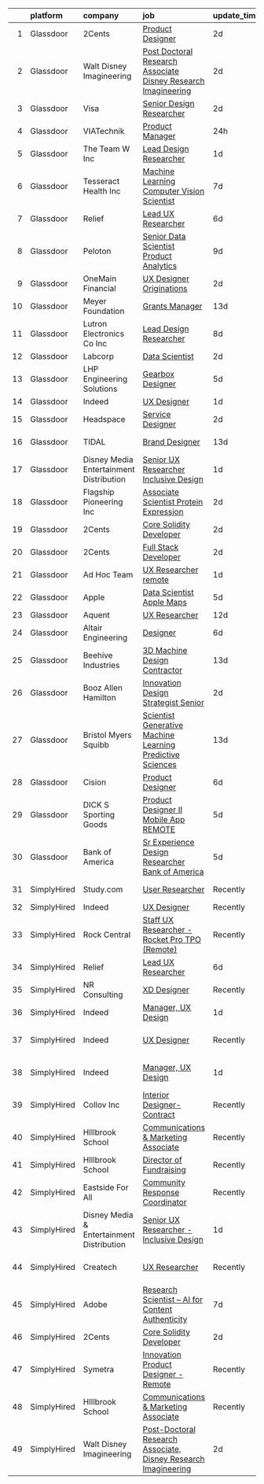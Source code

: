 

|    | platform    | company                                   | job                                                                                                                                                                                                                                                                                                                                                                                                                                                                                                                                                                                                                                                                                                                                                                                                                                                                                                                                                                                                                                                                                                                                                                                                                                                                                                                             | update_time   | location                  |
|---:|:------------|:------------------------------------------|:--------------------------------------------------------------------------------------------------------------------------------------------------------------------------------------------------------------------------------------------------------------------------------------------------------------------------------------------------------------------------------------------------------------------------------------------------------------------------------------------------------------------------------------------------------------------------------------------------------------------------------------------------------------------------------------------------------------------------------------------------------------------------------------------------------------------------------------------------------------------------------------------------------------------------------------------------------------------------------------------------------------------------------------------------------------------------------------------------------------------------------------------------------------------------------------------------------------------------------------------------------------------------------------------------------------------------------|:--------------|:--------------------------|
|  1 | Glassdoor   | 2Cents                                    | [Product Designer](https://www.glassdoor.com/partner/jobListing.htm?pos=110&ao=1136043&s=58&guid=000001821f8ebd95b9b59f12ce266ca1&src=GD_JOB_AD&t=SR&vt=w&ea=1&cs=1_217d92e4&cb=1658386825705&jobListingId=1008012892209&jrtk=3-0-1g8fotfkbj4jq801-1g8fotfkpih67800-87ec4afc59254818-)                                                                                                                                                                                                                                                                                                                                                                                                                                                                                                                                                                                                                                                                                                                                                                                                                                                                                                                                                                                                                                          | 2d            | Remote                    |
|  2 | Glassdoor   | Walt Disney Imagineering                  | [Post Doctoral Research Associate  Disney Research Imagineering](https://www.glassdoor.com/partner/jobListing.htm?pos=103&ao=1110586&s=58&guid=000001821f8ebd95b9b59f12ce266ca1&src=GD_JOB_AD&t=SR&vt=w&cs=1_96bd272f&cb=1658386825703&jobListingId=1008011554138&cpc=D69957E0862862E0&jrtk=3-0-1g8fotfkbj4jq801-1g8fotfkpih67800-d0897aefc757231c--6NYlbfkN0DAFTyt7pbDCC2JPO79CSdi1dIb81yjczP5qsKcZIxgiYm3-7g-689UDqHItQTwke_hFTbhKP5CtjmQ-yRvez1wZHkagfN8YsoIQVhHkoT8Dan3narAbrli8cz1R4zr7VvZvQj6n4Pmu17CtoJVhqU_4xurgF7Ll27reiW8orgoDBl2N9s6GzTFkaIKjD8uH1mCZEJ5MduCBVocH_25sBR-SNBjXzjpgYx4cwrueRQt8xqTVUSeT3A0vQIKYHV4dDs4hccqhiodNiE1zM3xLhytWn3HzGWMzymEeerGlyQU1ZdkPQFZDYyQ6KZ1EqbMXFDhCyiUq9wp9noacaj4gxxtzxHZ8Do-FU5B3kfYw0DoIfuW75jm11xci_r5BhmigYuXZQWLqrcXetFhRQ1t1T2x5CFiu16mVCYjGwon4n2g4pZ5bTEeWoco)                                                                                                                                                                                                                                                                                                                                                                                                                                                                                                            | 2d            | Glendale, CA              |
|  3 | Glassdoor   | Visa                                      | [Senior Design Researcher](https://www.glassdoor.com/partner/jobListing.htm?pos=111&ao=1136043&s=58&guid=000001821f8ebd95b9b59f12ce266ca1&src=GD_JOB_AD&t=SR&vt=w&cs=1_e95d02c6&cb=1658386825706&jobListingId=1008013439185&jrtk=3-0-1g8fotfkbj4jq801-1g8fotfkpih67800-5b90cdfd35363857-)                                                                                                                                                                                                                                                                                                                                                                                                                                                                                                                                                                                                                                                                                                                                                                                                                                                                                                                                                                                                                                       | 2d            | Austin, TX                |
|  4 | Glassdoor   | VIATechnik                                | [Product Manager](https://www.glassdoor.com/partner/jobListing.htm?pos=119&ao=1136043&s=58&guid=000001821f8ebd95b9b59f12ce266ca1&src=GD_JOB_AD&t=SR&vt=w&ea=1&cs=1_0de1b67b&cb=1658386825707&jobListingId=1008018626560&jrtk=3-0-1g8fotfkbj4jq801-1g8fotfkpih67800-e70cd782e713ef09-)                                                                                                                                                                                                                                                                                                                                                                                                                                                                                                                                                                                                                                                                                                                                                                                                                                                                                                                                                                                                                                           | 24h           | Denver, CO                |
|  5 | Glassdoor   | The Team W  Inc                           | [Lead Design Researcher](https://www.glassdoor.com/partner/jobListing.htm?pos=118&ao=1136043&s=58&guid=000001821f8ebd95b9b59f12ce266ca1&src=GD_JOB_AD&t=SR&vt=w&ea=1&cs=1_6c0a5965&cb=1658386825707&jobListingId=1008015280741&jrtk=3-0-1g8fotfkbj4jq801-1g8fotfkpih67800-9bff13f4a668d018-)                                                                                                                                                                                                                                                                                                                                                                                                                                                                                                                                                                                                                                                                                                                                                                                                                                                                                                                                                                                                                                    | 1d            | Philadelphia, PA          |
|  6 | Glassdoor   | Tesseract Health  Inc                     | [Machine Learning Computer Vision Scientist](https://www.glassdoor.com/partner/jobListing.htm?pos=121&ao=1136043&s=58&guid=000001821f8ebd95b9b59f12ce266ca1&src=GD_JOB_AD&t=SR&vt=w&ea=1&cs=1_37162ad8&cb=1658386825707&jobListingId=1008002710891&jrtk=3-0-1g8fotfkbj4jq801-1g8fotfkpih67800-fd7670455c9a02f9-)                                                                                                                                                                                                                                                                                                                                                                                                                                                                                                                                                                                                                                                                                                                                                                                                                                                                                                                                                                                                                | 7d            | Remote                    |
|  7 | Glassdoor   | Relief                                    | [Lead UX Researcher](https://www.glassdoor.com/partner/jobListing.htm?pos=109&ao=1136043&s=58&guid=000001821f8ebd95b9b59f12ce266ca1&src=GD_JOB_AD&t=SR&vt=w&ea=1&cs=1_f0e2a613&cb=1658386825705&jobListingId=1008006015741&jrtk=3-0-1g8fotfkbj4jq801-1g8fotfkpih67800-e2e088f46b110141-)                                                                                                                                                                                                                                                                                                                                                                                                                                                                                                                                                                                                                                                                                                                                                                                                                                                                                                                                                                                                                                        | 6d            | Remote                    |
|  8 | Glassdoor   | Peloton                                   | [Senior Data Scientist  Product Analytics](https://www.glassdoor.com/partner/jobListing.htm?pos=127&ao=1136043&s=58&guid=000001821f8ebd95b9b59f12ce266ca1&src=GD_JOB_AD&t=SR&vt=w&ea=1&cs=1_661d14e4&cb=1658386825708&jobListingId=1007997999496&jrtk=3-0-1g8fotfkbj4jq801-1g8fotfkpih67800-a885552381ae613e-)                                                                                                                                                                                                                                                                                                                                                                                                                                                                                                                                                                                                                                                                                                                                                                                                                                                                                                                                                                                                                  | 9d            | New York, NY              |
|  9 | Glassdoor   | OneMain Financial                         | [UX Designer   Originations](https://www.glassdoor.com/partner/jobListing.htm?pos=101&ao=1110586&s=58&guid=000001821f8ebd95b9b59f12ce266ca1&src=GD_JOB_AD&t=SR&vt=w&cs=1_06c22f6c&cb=1658386825701&jobListingId=1008011675415&cpc=E04C949A9101C6A2&jrtk=3-0-1g8fotfkbj4jq801-1g8fotfkpih67800-4b5f0994d936ee68--6NYlbfkN0Bjlu5n-gv5HO0Uw8oUWkLCzq7-4ueCq4bqHo-b0jTNgEo79qTxKEF1eiLEZ0uE3qcspvQRj0qLaTIFNEDTZPeLZvIR1EhYORAwzCX7rDaKOfLPVo9ZUIpqPJ4c1iajFL4E3ToSfUdCcE9YfiVukBcQBlqgOxlfzrqsJSqgmPnVdHcYyxkvHsJDC2y56sCgetHzc6kxqQiurXb1VNOoxJGVfZDmnspejkmDUfaZeLS-e0-vTcppvouqLqRyxW2SXAqfudQt2IGlF1YJr9kNy1Mth-UgrAemEEEfadkv4MzhasbKcde9UGUXt8OyaOhT2NsffRSfLLUQfBrIDhSvNGzvhZ6SZmmE9ORglvk04xAKmJ4eBmkVoI_WL922rbmn9RFYSIpNQPFUJ_vGEu3Kg4YkDUo31mgUXSzgJTzzN_WAH93bjBfqbhOaB6pmh4EOhtI%3D)                                                                                                                                                                                                                                                                                                                                                                                                                                                                                                                                  | 2d            | Fort Worth, TX            |
| 10 | Glassdoor   | Meyer Foundation                          | [Grants Manager](https://www.glassdoor.com/partner/jobListing.htm?pos=126&ao=1136043&s=58&guid=000001821f8ebd95b9b59f12ce266ca1&src=GD_JOB_AD&t=SR&vt=w&ea=1&cs=1_f1252eb0&cb=1658386825707&jobListingId=1007990079548&jrtk=3-0-1g8fotfkbj4jq801-1g8fotfkpih67800-cb3fd31537808502-)                                                                                                                                                                                                                                                                                                                                                                                                                                                                                                                                                                                                                                                                                                                                                                                                                                                                                                                                                                                                                                            | 13d           | Washington, DC            |
| 11 | Glassdoor   | Lutron Electronics Co   Inc               | [Lead Design Researcher](https://www.glassdoor.com/partner/jobListing.htm?pos=130&ao=1136043&s=58&guid=000001821f8ebd95b9b59f12ce266ca1&src=GD_JOB_AD&t=SR&vt=w&cs=1_dad1e877&cb=1658386825708&jobListingId=1008001224425&jrtk=3-0-1g8fotfkbj4jq801-1g8fotfkpih67800-d0b37c966faca9ce-)                                                                                                                                                                                                                                                                                                                                                                                                                                                                                                                                                                                                                                                                                                                                                                                                                                                                                                                                                                                                                                         | 8d            | Coopersburg, PA           |
| 12 | Glassdoor   | Labcorp                                   | [Data Scientist](https://www.glassdoor.com/partner/jobListing.htm?pos=116&ao=1136043&s=58&guid=000001821f8ebd95b9b59f12ce266ca1&src=GD_JOB_AD&t=SR&vt=w&cs=1_f166c289&cb=1658386825706&jobListingId=1008012979879&jrtk=3-0-1g8fotfkbj4jq801-1g8fotfkpih67800-a7d9e41cc5033e5f-)                                                                                                                                                                                                                                                                                                                                                                                                                                                                                                                                                                                                                                                                                                                                                                                                                                                                                                                                                                                                                                                 | 2d            | Durham, NC                |
| 13 | Glassdoor   | LHP Engineering Solutions                 | [Gearbox Designer](https://www.glassdoor.com/partner/jobListing.htm?pos=124&ao=1136043&s=58&guid=000001821f8ebd95b9b59f12ce266ca1&src=GD_JOB_AD&t=SR&vt=w&ea=1&cs=1_2e3309eb&cb=1658386825707&jobListingId=1008008477798&jrtk=3-0-1g8fotfkbj4jq801-1g8fotfkpih67800-1593ba4b841fd41b-)                                                                                                                                                                                                                                                                                                                                                                                                                                                                                                                                                                                                                                                                                                                                                                                                                                                                                                                                                                                                                                          | 5d            | Novi, MI                  |
| 14 | Glassdoor   | Indeed                                    | [UX Designer](https://www.glassdoor.com/partner/jobListing.htm?pos=102&ao=1110586&s=58&guid=000001821f8ebd95b9b59f12ce266ca1&src=GD_JOB_AD&t=SR&vt=w&cs=1_6200c827&cb=1658386825702&jobListingId=1008015189639&cpc=47CFDC01B3F81FAC&jrtk=3-0-1g8fotfkbj4jq801-1g8fotfkpih67800-e738aeb65cbc2f89--6NYlbfkN0CiRNM7CVr8YueLFKlzwbFWI0o7IjV438l4sVrvKZ0flpURU_mqoI8EbsK64YRr3OArdLyNSYbnwANbgQNQ9mr0QGht0VPdNditpoD0uLsB7BbVdnAQi8CCa7v5bn5-nQNYI9RRuTymaenQY5pT4Ps4JNo2OM9dJbeNhoxoT1DImZjKJKCpuCh5n7renfoPiT1hNdv2rR_EjuV1udxXbwpV0cRFRUTIFENIRbw1GqQyZiEYYBl6AhV9S0oEwA6GnugUkqhuX0hm98F8Udsz_qi7GKdH4jBXoEU8DckbFXZe4VDD-C9yIFc29U_t5ZZwtf1v3dm5xy8tKWLvizw3ysU5-tQ3LXbpTHQZrw1P11z5mv9pUy6IW-TmJSoTT0cFZ9Z8yaq51nB9PZIALTapOnp0V4Z9ky6fUvyhriophNhFNSox2bPuMJjhbdM0eXkGdN1sAClKR8gg0obhsTB5lZFLo4gc7eAno-7YvpM2To8OwHNSUvbeu_595w9YUQMIPMd5O3Q4SRJgxA%3D%3D)                                                                                                                                                                                                                                                                                                                                                                                                                                                                   | 1d            | Austin, TX                |
| 15 | Glassdoor   | Headspace                                 | [Service Designer](https://www.glassdoor.com/partner/jobListing.htm?pos=107&ao=1136043&s=58&guid=000001821f8ebd95b9b59f12ce266ca1&src=GD_JOB_AD&t=SR&vt=w&cs=1_581d1470&cb=1658386825705&jobListingId=1008013185363&jrtk=3-0-1g8fotfkbj4jq801-1g8fotfkpih67800-cf78a4ff4f80b488-)                                                                                                                                                                                                                                                                                                                                                                                                                                                                                                                                                                                                                                                                                                                                                                                                                                                                                                                                                                                                                                               | 2d            | Remote                    |
| 16 | Glassdoor   | TIDAL                                     | [Brand Designer](https://www.glassdoor.com/partner/jobListing.htm?pos=108&ao=1136043&s=58&guid=000001821f8ebd95b9b59f12ce266ca1&src=GD_JOB_AD&t=SR&vt=w&cs=1_853bd2fa&cb=1658386825705&jobListingId=1007991684188&jrtk=3-0-1g8fotfkbj4jq801-1g8fotfkpih67800-34481a920c14f864-)                                                                                                                                                                                                                                                                                                                                                                                                                                                                                                                                                                                                                                                                                                                                                                                                                                                                                                                                                                                                                                                 | 13d           | New York, NY              |
| 17 | Glassdoor   | Disney Media   Entertainment Distribution | [Senior UX Researcher   Inclusive Design](https://www.glassdoor.com/partner/jobListing.htm?pos=128&ao=1136043&s=58&guid=000001821f8ebd95b9b59f12ce266ca1&src=GD_JOB_AD&t=SR&vt=w&cs=1_b1ca565d&cb=1658386825708&jobListingId=1008014300873&jrtk=3-0-1g8fotfkbj4jq801-1g8fotfkpih67800-ab12b344d29545fe-)                                                                                                                                                                                                                                                                                                                                                                                                                                                                                                                                                                                                                                                                                                                                                                                                                                                                                                                                                                                                                        | 1d            | San Francisco, CA         |
| 18 | Glassdoor   | Flagship Pioneering  Inc                  | [Associate Scientist  Protein Expression](https://www.glassdoor.com/partner/jobListing.htm?pos=123&ao=1136043&s=58&guid=000001821f8ebd95b9b59f12ce266ca1&src=GD_JOB_AD&t=SR&vt=w&cs=1_f3b3623f&cb=1658386825707&jobListingId=1008012450011&jrtk=3-0-1g8fotfkbj4jq801-1g8fotfkpih67800-8d69771902506d2f-)                                                                                                                                                                                                                                                                                                                                                                                                                                                                                                                                                                                                                                                                                                                                                                                                                                                                                                                                                                                                                        | 2d            | Boston, MA                |
| 19 | Glassdoor   | 2Cents                                    | [Core Solidity Developer](https://www.glassdoor.com/partner/jobListing.htm?pos=112&ao=1136043&s=58&guid=000001821f8ebd95b9b59f12ce266ca1&src=GD_JOB_AD&t=SR&vt=w&ea=1&cs=1_47dcb173&cb=1658386825706&jobListingId=1008012798036&jrtk=3-0-1g8fotfkbj4jq801-1g8fotfkpih67800-acdc01f12a704e75-)                                                                                                                                                                                                                                                                                                                                                                                                                                                                                                                                                                                                                                                                                                                                                                                                                                                                                                                                                                                                                                   | 2d            | Remote                    |
| 20 | Glassdoor   | 2Cents                                    | [Full Stack Developer](https://www.glassdoor.com/partner/jobListing.htm?pos=120&ao=1136043&s=58&guid=000001821f8ebd95b9b59f12ce266ca1&src=GD_JOB_AD&t=SR&vt=w&ea=1&cs=1_2aef04c8&cb=1658386825707&jobListingId=1008012892026&jrtk=3-0-1g8fotfkbj4jq801-1g8fotfkpih67800-85534a6b2d893294-)                                                                                                                                                                                                                                                                                                                                                                                                                                                                                                                                                                                                                                                                                                                                                                                                                                                                                                                                                                                                                                      | 2d            | Remote                    |
| 21 | Glassdoor   | Ad Hoc Team                               | [UX Researcher  remote ](https://www.glassdoor.com/partner/jobListing.htm?pos=115&ao=1136043&s=58&guid=000001821f8ebd95b9b59f12ce266ca1&src=GD_JOB_AD&t=SR&vt=w&ea=1&cs=1_b3219010&cb=1658386825706&jobListingId=1008014654932&jrtk=3-0-1g8fotfkbj4jq801-1g8fotfkpih67800-639c270aecbc2f36-)                                                                                                                                                                                                                                                                                                                                                                                                                                                                                                                                                                                                                                                                                                                                                                                                                                                                                                                                                                                                                                    | 1d            | Oklahoma City, OK         |
| 22 | Glassdoor   | Apple                                     | [Data Scientist   Apple Maps](https://www.glassdoor.com/partner/jobListing.htm?pos=105&ao=1110586&s=58&guid=000001821f8ebd95b9b59f12ce266ca1&src=GD_JOB_AD&t=SR&vt=w&cs=1_4fc4dd2a&cb=1658386825704&jobListingId=1008009138624&cpc=8795CF9063CD573D&jrtk=3-0-1g8fotfkbj4jq801-1g8fotfkpih67800-9135c2ff6f568225--6NYlbfkN0BvKrLyj5gPmtZO9T8euul8TCxuuKNOtzRJOomxnwSEodTz2Bc-sPZl1dBMH13w-jPWGYsnjWNeXVpPv6AFSk9mmssRUgju0zaG5FgURykiwtSDBBWi8sjltEOvJNc9m1Nog3TwiK2WNND8ulswhmgbWSRuw8AgouKT_OV62N2Orx-NoueYNW3IJZ5EYFGX4nGiTG7ST2-DWI2aDz8CmEyNHBcltJSQy0GcUPsDZE-55-qnnZN-epyKiIX5fRvAWJvgnMdOAmLelu8yCRmPxHHvKU2vrCwBdvpAg2cGsnt5wc-HMFr2rV96PgcuyR9gNvKQSn7NUczwk4uYWIV1nSBXwOVmBukl5k8w6lK1k5hUt4rXEbct3jPjmc9vKGEqJPerTyBtK4v7_h95We6lae29MO_Vlcl6EKrpoVNycgxoNxnzRtSBrwfwcgafZ-tc91Jf6R7AS4DH28z_SJVK6Zc107KGVfesYpfPhpNEfKw3TI0ue9uXUh5WRBSqo6gncGsJk7N62fPn7kXU7MxIB4-AVqCPjDQKglNi4s2sednWAxlGV6Akvu1X1xAQfHr7D0Kuryl23Gngb3aviZUP__TUBBg-3AK658zD4n-710qTN3Pu8Mdmz7uqa-D6IOCPee0UfUymNGw4rsbXWb8M8n2ZcgLOKjhvP-EAIO6Wu4mjYAxRHH76iK_vB-IBaWPJteoS1_OG7oboT93wn_WleIJ4ZMydIHTh9p_Venhdm953rO4LaLN3HfRGRkEW9x90Vfmt39GdlqxfkRQCuCBtTPNUADV7iOwy1nMvHRVnujAftAn5poS6Ntc1SGmS9xE2dHYBEN4NmDTXukEvMQ9EOBEXyKLNq2S-Q804FMKznib9bL1dloPv1UV2eYiYtTw7g4hBgugwPIZct2qX8F25HIcBZ5gnOnN9vHVw8bbrrR0d8vMe70VJBMLNT2IF-Esg4gE%3D) | 5d            | Seattle, WA               |
| 23 | Glassdoor   | Aquent                                    | [UX Researcher](https://www.glassdoor.com/partner/jobListing.htm?pos=106&ao=1110586&s=58&guid=000001821f8ebd95b9b59f12ce266ca1&src=GD_JOB_AD&t=SR&vt=w&cs=1_0a7fbacf&cb=1658386825704&jobListingId=1007993652655&cpc=8795CF9063CD573D&jrtk=3-0-1g8fotfkbj4jq801-1g8fotfkpih67800-70d58dbdf03fba74--6NYlbfkN0DMrcEu7yrtATojKJA7cEzGQ3FdRGWLh0CZQInL4ECGI9gD0Wolx9R2EDT7B77c2cQYYsKbfg6aPq-aNCSIP0YjPSSIRmP1iTQSCiULzBUgBduhpUOP5sPDZzV-BK_0Qt2YWNQ3fX05nazyahk4ZgJDufxVI2-xurIcAsRVVlAzzeYmb-PA8rg-0lpBqOfxOkgAkQ3S4MWo0s_mmqeapo0Ny4e0NkOAgS7qJF_ooqV19LUKAV0UQI6JlGeMnwmBflof3bzgOWn0-T8IXoHfl60fdhDyjzlBHdPD6soxbC0o6eB9Kgn4PrCocAyZJ0Mh0au0ibY6r2145SqpVpY2uw5z4Q7JsEEgjt7skVKoMZTQH3vRh0LftA0yR7cgpr22AVSvxbmO03TcK1Ry23ex7IBJ6Z_z_cDXez4knBRIUMF42ina4u-S8fG4v4FO-BWQU7UduFeyVpGgJw%3D%3D)                                                                                                                                                                                                                                                                                                                                                                                                                                                                                                                                 | 12d           | Remote                    |
| 24 | Glassdoor   | Altair Engineering                        | [Designer](https://www.glassdoor.com/partner/jobListing.htm?pos=122&ao=1136043&s=58&guid=000001821f8ebd95b9b59f12ce266ca1&src=GD_JOB_AD&t=SR&vt=w&cs=1_3933b60b&cb=1658386825707&jobListingId=1008006488984&jrtk=3-0-1g8fotfkbj4jq801-1g8fotfkpih67800-c3da16eb45760725-)                                                                                                                                                                                                                                                                                                                                                                                                                                                                                                                                                                                                                                                                                                                                                                                                                                                                                                                                                                                                                                                       | 6d            | Troy, MI                  |
| 25 | Glassdoor   | Beehive Industries                        | [3D Machine Design Contractor](https://www.glassdoor.com/partner/jobListing.htm?pos=117&ao=1136043&s=58&guid=000001821f8ebd95b9b59f12ce266ca1&src=GD_JOB_AD&t=SR&vt=w&ea=1&cs=1_78d5feb8&cb=1658386825706&jobListingId=1007991123901&jrtk=3-0-1g8fotfkbj4jq801-1g8fotfkpih67800-0e37dcc22cde26d1-)                                                                                                                                                                                                                                                                                                                                                                                                                                                                                                                                                                                                                                                                                                                                                                                                                                                                                                                                                                                                                              | 13d           | West Chester, OH          |
| 26 | Glassdoor   | Booz Allen Hamilton                       | [Innovation Design Strategist  Senior](https://www.glassdoor.com/partner/jobListing.htm?pos=114&ao=1136043&s=58&guid=000001821f8ebd95b9b59f12ce266ca1&src=GD_JOB_AD&t=SR&vt=w&cs=1_0a194653&cb=1658386825706&jobListingId=1008012421409&jrtk=3-0-1g8fotfkbj4jq801-1g8fotfkpih67800-380fdca35948e136-)                                                                                                                                                                                                                                                                                                                                                                                                                                                                                                                                                                                                                                                                                                                                                                                                                                                                                                                                                                                                                           | 2d            | McLean, VA                |
| 27 | Glassdoor   | Bristol Myers Squibb                      | [Scientist  Generative Machine Learning  Predictive Sciences](https://www.glassdoor.com/partner/jobListing.htm?pos=104&ao=1110586&s=58&guid=000001821f8ebd95b9b59f12ce266ca1&src=GD_JOB_AD&t=SR&vt=w&cs=1_dcc4fdd6&cb=1658386825703&jobListingId=1007989881754&cpc=FA84DF7EA1EC2398&jrtk=3-0-1g8fotfkbj4jq801-1g8fotfkpih67800-5be7526df25b85ed--6NYlbfkN0C8DhssTksZ4tAWhh8LVIFF2qionQVVpONm6qYGpiaOiSpwvtn5hOcEfz0jHcZaPShA9l_8V-c4J407S9czOb3PUPu1cp9ZCzZkSuL0XPeDQwrsQ1fB7jpPbbPiyE3bB7sA0v45ymq_qEBByd6r2T8pgHx5lZMVyxrFUNtvAuaanZf9ch08WTucW3ejdFnXdgmsTBHBE_symce9xRaQC3r_iqNdOEjZmVXgEM3KqU8sdediJyMojrdloW9mQ9NeWUkh4EICU575NS2V27eub5glCkXXkQxAhqZpX3alSTlcVydvpuWLpZzecLbCRBBsJblripbA3u3YZOBs6GCb99xotZ5tB66KT1G_umgR2ydeOWALQLnYiOzND3VF16l8W0niH2J8500FeDTlHB6acYeo7iu4XlDi7h312oo9Ll6OJ-89jYWbZjLJp6u9pfObJqXx5KOyqJgkmLPKtJvwDaYbFAEj0MAVUGZCJT8ZGr7gluB_d4_0E4YaGaO-zDK82fc3aL1qQhpcewgB0JKXizVzzgRMAjouwZJ9YYdiHv4kuH2zExdIYjlxv-kX3q7DUkNBN-oded7ogrmBq5A77r8i8EYJPoXuxpYUzhbaTJtV9DV6pn5K3iiKEHjto24ZrUmnkSZ579BI-2qBUTLSnciMipnsHxn8GY_ua3nQZXw5-84SOoXpYInQNK7cEiJP0F43sSEybMjiSxHpVWUqwbEiNKtWqiP_Yb1_gwYJzRuo8A%3D%3D)                                                                                                                                                                                   | 13d           | San Diego, CA             |
| 28 | Glassdoor   | Cision                                    | [Product Designer](https://www.glassdoor.com/partner/jobListing.htm?pos=129&ao=1136043&s=58&guid=000001821f8ebd95b9b59f12ce266ca1&src=GD_JOB_AD&t=SR&vt=w&cs=1_8b554232&cb=1658386825708&jobListingId=1008006535828&jrtk=3-0-1g8fotfkbj4jq801-1g8fotfkpih67800-80a061a114772bee-)                                                                                                                                                                                                                                                                                                                                                                                                                                                                                                                                                                                                                                                                                                                                                                                                                                                                                                                                                                                                                                               | 6d            | Remote                    |
| 29 | Glassdoor   | DICK S Sporting Goods                     | [Product Designer II   Mobile App  REMOTE ](https://www.glassdoor.com/partner/jobListing.htm?pos=125&ao=1136043&s=58&guid=000001821f8ebd95b9b59f12ce266ca1&src=GD_JOB_AD&t=SR&vt=w&cs=1_a4c5cf0c&cb=1658386825707&jobListingId=1008008941755&jrtk=3-0-1g8fotfkbj4jq801-1g8fotfkpih67800-be7c7078d6baa20f-)                                                                                                                                                                                                                                                                                                                                                                                                                                                                                                                                                                                                                                                                                                                                                                                                                                                                                                                                                                                                                      | 5d            | Coraopolis, PA            |
| 30 | Glassdoor   | Bank of America                           | [Sr  Experience Design Researcher  Bank of America](https://www.glassdoor.com/partner/jobListing.htm?pos=113&ao=1136043&s=58&guid=000001821f8ebd95b9b59f12ce266ca1&src=GD_JOB_AD&t=SR&vt=w&cs=1_aec74bba&cb=1658386825706&jobListingId=1008008425191&jrtk=3-0-1g8fotfkbj4jq801-1g8fotfkpih67800-0e53d8f48dd6b911-)                                                                                                                                                                                                                                                                                                                                                                                                                                                                                                                                                                                                                                                                                                                                                                                                                                                                                                                                                                                                              | 5d            | Charlotte, NC             |
| 31 | SimplyHired | Study.com                                 | [User Researcher](https://www.simplyhired.com/job/xUS_b2SnKlSDeLp17-83WntA4NFRWCScNPAg6itVyV0lQxnknkYgLg?q=generative+design)                                                                                                                                                                                                                                                                                                                                                                                                                                                                                                                                                                                                                                                                                                                                                                                                                                                                                                                                                                                                                                                                                                                                                                                                   | Recently      | Mountain View, CA         |
| 32 | SimplyHired | Indeed                                    | [UX Designer](https://www.simplyhired.com/job/URziMhrNTaKa1PLKfIfrhF-GuRmaj4gn2FhVHZfhBU3tWsV0R0J4dw?q=generative+design)                                                                                                                                                                                                                                                                                                                                                                                                                                                                                                                                                                                                                                                                                                                                                                                                                                                                                                                                                                                                                                                                                                                                                                                                       | Recently      | United States             |
| 33 | SimplyHired | Rock Central                              | [Staff UX Researcher - Rocket Pro TPO (Remote)](https://www.simplyhired.com/job/nDUtDb29njJ5xh76A8Kw5SratkT7-VTCb7SihdPVm5HTqKstwFOSSA?q=generative+design)                                                                                                                                                                                                                                                                                                                                                                                                                                                                                                                                                                                                                                                                                                                                                                                                                                                                                                                                                                                                                                                                                                                                                                     | Recently      | Detroit, MI               |
| 34 | SimplyHired | Relief                                    | [Lead UX Researcher](https://www.simplyhired.com/job/R6i7TwR5EKa9iYiKm0lFnInBy-K0lD87_gHyiifaiKhuBMMOW7ggEg?q=generative+design)                                                                                                                                                                                                                                                                                                                                                                                                                                                                                                                                                                                                                                                                                                                                                                                                                                                                                                                                                                                                                                                                                                                                                                                                | 6d            | Remote                    |
| 35 | SimplyHired | NR Consulting                             | [XD Designer](https://www.simplyhired.com/job/P6myDGETgTQaOZ6DR-q1K3YtrEX8D3XfV62ZDDaajMYUd6aqPtn21w?q=generative+design)                                                                                                                                                                                                                                                                                                                                                                                                                                                                                                                                                                                                                                                                                                                                                                                                                                                                                                                                                                                                                                                                                                                                                                                                       | Recently      | Remote                    |
| 36 | SimplyHired | Indeed                                    | [Manager, UX Design](https://www.simplyhired.com/job/Bq589sK4IRMfwF5-KARscZ6LsNo2I05ZrwbHgWV1WMmQn8wB-Cg3yw?q=generative+design)                                                                                                                                                                                                                                                                                                                                                                                                                                                                                                                                                                                                                                                                                                                                                                                                                                                                                                                                                                                                                                                                                                                                                                                                | 1d            | United States             |
| 37 | SimplyHired | Indeed                                    | [UX Designer](https://www.simplyhired.com/job/URziMhrNTaKa1PLKfIfrhF-GuRmaj4gn2FhVHZfhBU3tWsV0R0J4dw?q=generative+design)                                                                                                                                                                                                                                                                                                                                                                                                                                                                                                                                                                                                                                                                                                                                                                                                                                                                                                                                                                                                                                                                                                                                                                                                       | Recently      | United States +1 location |
| 38 | SimplyHired | Indeed                                    | [Manager, UX Design](https://www.simplyhired.com/job/Bq589sK4IRMfwF5-KARscZ6LsNo2I05ZrwbHgWV1WMmQn8wB-Cg3yw?q=generative+design)                                                                                                                                                                                                                                                                                                                                                                                                                                                                                                                                                                                                                                                                                                                                                                                                                                                                                                                                                                                                                                                                                                                                                                                                | 1d            | United States +1 location |
| 39 | SimplyHired | Collov Inc                                | [Interior Designer-Contract](https://www.simplyhired.com/job/BWulXfwm_DajYkRoVR_cHEZ0YAw0ZzUYn4k1ZR9ZbVk7SbJZhkaf0Q?q=generative+design)                                                                                                                                                                                                                                                                                                                                                                                                                                                                                                                                                                                                                                                                                                                                                                                                                                                                                                                                                                                                                                                                                                                                                                                        | Recently      | Remote                    |
| 40 | SimplyHired | HIllbrook School                          | [Communications & Marketing Associate](https://www.simplyhired.com/job/2MBebvIOj_Hp5gq3FFNayjvwoxn4Pb440_8DT_CXG_1WV2F-P3BN4Q?q=generative+design)                                                                                                                                                                                                                                                                                                                                                                                                                                                                                                                                                                                                                                                                                                                                                                                                                                                                                                                                                                                                                                                                                                                                                                              | Recently      | Los Gatos, CA             |
| 41 | SimplyHired | HIllbrook School                          | [Director of Fundraising](https://www.simplyhired.com/job/ENKUisqEPyXa1cUA81a4-YhdtzebfyE0gA8nVSY6VQ4HA2qzcaOKGg?q=generative+design)                                                                                                                                                                                                                                                                                                                                                                                                                                                                                                                                                                                                                                                                                                                                                                                                                                                                                                                                                                                                                                                                                                                                                                                           | Recently      | Los Gatos, CA             |
| 42 | SimplyHired | Eastside For All                          | [Community Response Coordinator](https://www.simplyhired.com/job/GavPqy0IA0Y6nbhs141DxGKPXiosqrvVqL7eHt4hZQ0v-rwjuE4f4w?q=generative+design)                                                                                                                                                                                                                                                                                                                                                                                                                                                                                                                                                                                                                                                                                                                                                                                                                                                                                                                                                                                                                                                                                                                                                                                    | Recently      | Washington State          |
| 43 | SimplyHired | Disney Media & Entertainment Distribution | [Senior UX Researcher - Inclusive Design](https://www.simplyhired.com/job/cClmBM-qqqUWT3iQqQNwJIqwCUEXBokzYIurxdHUf2PDnAq56fPAnw?q=generative+design)                                                                                                                                                                                                                                                                                                                                                                                                                                                                                                                                                                                                                                                                                                                                                                                                                                                                                                                                                                                                                                                                                                                                                                           | 1d            | San Francisco, CA         |
| 44 | SimplyHired | Createch                                  | [UX Researcher](https://www.simplyhired.com/job/i7kHaMs_t4HJbJlYlCbNzuzUNip4IiMfa1iEYNfuICNgoGdDox8jZA?q=generative+design)                                                                                                                                                                                                                                                                                                                                                                                                                                                                                                                                                                                                                                                                                                                                                                                                                                                                                                                                                                                                                                                                                                                                                                                                     | Recently      | San Francisco, CA         |
| 45 | SimplyHired | Adobe                                     | [Research Scientist – AI for Content Authenticity](https://www.simplyhired.com/job/QL5r5aske2BWK-u4AUbxiOqW1ozntpSx2lfYI5bjh3PpP5Y9KI-PMQ?q=generative+design)                                                                                                                                                                                                                                                                                                                                                                                                                                                                                                                                                                                                                                                                                                                                                                                                                                                                                                                                                                                                                                                                                                                                                                  | 7d            | San Jose, CA              |
| 46 | SimplyHired | 2Cents                                    | [Core Solidity Developer](https://www.simplyhired.com/job/yaTegn-ORs8Xd35tTGfbV12cQTOp2DiyeY9m5_FSPmo1bC_GefnhsA?q=generative+design)                                                                                                                                                                                                                                                                                                                                                                                                                                                                                                                                                                                                                                                                                                                                                                                                                                                                                                                                                                                                                                                                                                                                                                                           | 2d            | Remote                    |
| 47 | SimplyHired | Symetra                                   | [Innovation Product Designer - Remote](https://www.simplyhired.com/job/hSkWjaWMYgFhCFQx-vz3tfIowyPuP4lujgWiB5HyDVHP--PC0XA9tQ?q=generative+design)                                                                                                                                                                                                                                                                                                                                                                                                                                                                                                                                                                                                                                                                                                                                                                                                                                                                                                                                                                                                                                                                                                                                                                              | Recently      | Bellevue, WA              |
| 48 | SimplyHired | HIllbrook School                          | [Communications & Marketing Associate](https://www.simplyhired.com/job/2MBebvIOj_Hp5gq3FFNayjvwoxn4Pb440_8DT_CXG_1WV2F-P3BN4Q?q=generative+design)                                                                                                                                                                                                                                                                                                                                                                                                                                                                                                                                                                                                                                                                                                                                                                                                                                                                                                                                                                                                                                                                                                                                                                              | Recently      | Los Gatos, CA             |
| 49 | SimplyHired | Walt Disney Imagineering                  | [Post-Doctoral Research Associate, Disney Research Imagineering](https://www.simplyhired.com/job/j2Aw-axbt07ni9COxGgNQEt_CaiPcVE1mU4I5_RdvnLUxGNhllo8pg?q=generative+design)                                                                                                                                                                                                                                                                                                                                                                                                                                                                                                                                                                                                                                                                                                                                                                                                                                                                                                                                                                                                                                                                                                                                                    | 2d            | Glendale, CA              |